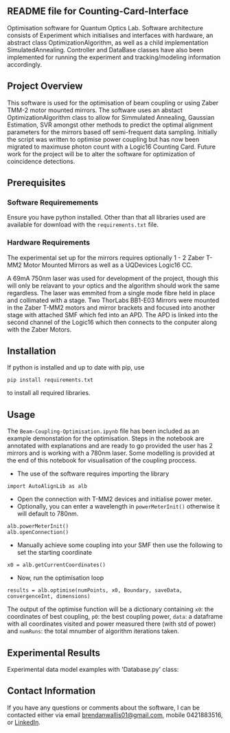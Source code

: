 ## README file for Counting-Card-Interface

Optimisation software for Quantum Optics Lab. Software architecture consists of Experiment which initialises and interfaces with hardware, an abstract class OptimizationAlgorithm, as well as a child implementation SimulatedAnnealing. Controller and DataBase classes have also been implemented for running the experiment and tracking/modeling information accordingly. 


## Project Overview
This software is used for the optimisation of beam coupling or using Zaber TMM-2 motor mounted mirrors. The software uses an abstact OptimizationAlgorithm class to allow for Simmulated Annealing, Gaussian Estimation, SVR amongst other methods to predict the optimal alignment parameters for the mirrors based off semi-frequent data sampling. Initially the script was written to optimise power coupling but has now been migrated to maximuse photon count with a Logic16 Counting Card. Future work for the project will be to alter the software for optimization of coincidence detections. 

## Prerequisites
### Software Requiremements
Ensure you have python installed. Other than that all libraries used are available for download with the `requirements.txt` file.

### Hardware Requirements
The experimental set up for the mirrors requires optionally 1 - 2 Zaber T-MM2 Motor Mounted Mirrors as well as a UQDevices Logic16 CC.

 A 69mA 750nm laser was used for development of the project, though this will only be relavant to your optics and the algorithm should work the same regardless. The laser was emmited from a single mode fibre held in place and collimated with a stage. Two ThorLabs BB1-E03 Mirrors were mounted in the Zaber T-MM2 motors and mirror brackets and focused into another stage with attached SMF which fed into an APD. The APD is linked into the second channel of the Logic16 which then connects to the conputer along with the Zaber Motors.

## Installation
If python is installed and up to date with pip, use 
```
pip install requirements.txt
```
to install all required libraries. 

## Usage
The `Beam-Coupling-Optimisation.ipynb` file has been included as an example demonstation for the optimisation. Steps in the notebook are annotated with explanations and are ready to go provided the user has 2 mirrors and is working with a 780nm laser. Some modelling is provided at the end of this notebook for visualisation of the coupling proccess.

* The use of the software requires importing the library 
```
import AutoAlignLib as alb
```
* Open the connection with T-MM2 devices and initialise power meter. 
* Optionally, you can enter a wavelength in `powerMeterInit()` otherwise it will default to 780nm.
```
alb.powerMeterInit()
alb.openConnection()
```
* Manually achieve some coupling into your SMF then use the following to set the starting coordinate
```
x0 = alb.getCurrentCoordinates()
```
* Now, run the optimisation loop 
```
results = alb.optimise(numPoints, x0, Boundary, saveData, convergenceInt, dimensions)
```
The output of the optimise function will be a dictionary containing `x0`: the coordinates of best coupling, `p0`: the best coupling power, `data`: a dataframe with all coordinates visited and power measured there (with std of power) and `numRuns`: the total mnumber of algorithm iterations taken.

## Experimental Results 
Experimental data model examples with 'Database.py' class:


## Contact Information
If you have any questions or comments about the software, I can be contacted either via email <brendanwallis01@gmail.com>, mobile 0421883516, or <a href="https://www.linkedin.com/in/brendan-wallis-5bb214192/" target="_blank">LinkedIn</a>.


